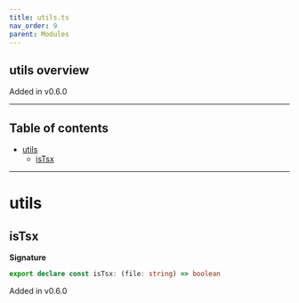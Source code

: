 ```yaml
---
title: utils.ts
nav_order: 9
parent: Modules
---
```


## utils overview

Added in v0.6.0

---

<h2 class="text-delta">Table of contents</h2>

- [utils](#utils)
  - [isTsx](#istsx)

---

# utils

## isTsx

**Signature**

```ts
export declare const isTsx: (file: string) => boolean
```

Added in v0.6.0
